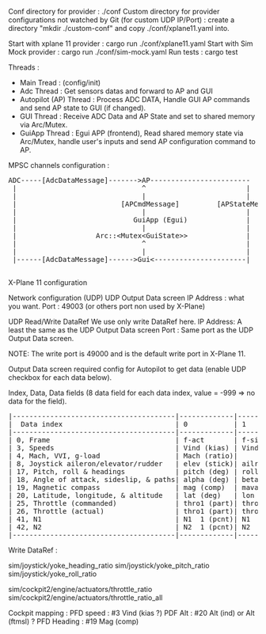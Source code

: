 
Conf directory for provider : ./conf
Custom directory for provider configurations not watched by Git (for custom UDP IP/Port) : create a directory "mkdir ./custom-conf" and copy ./conf/xplane11.yaml into.

Start with xplane 11 provider : cargo run ./conf/xplane11.yaml
Start with Sim Mock provider : cargo run ./conf/sim-mock.yaml
Run tests : cargo test

Threads : 
* Main Tread : (config/init)
* Adc Thread : Get sensors datas and forward to AP and GUI
* Autopilot (AP) Thread : Process ADC DATA, Handle GUI AP commands and send AP state to GUI (if changed).
* GUI Thread : Receive ADC Data and AP State and set to shared memory via Arc/Mutex.
* GuiApp Thread : Egui APP (frontend), Read shared memory state via Arc/Mutex, handle user's inputs and send AP configuration command to AP.


MPSC channels configuration : 

<pre>
ADC-----[AdcDataMessage]------->AP------------------------
 |                              ^                        |
 |                              |                        |
 |                         [APCmdMessage]         [APStateMessage]
 |                              |                        |
 |                            GuiApp (Egui)              |
 |                              |                        |
 |                   Arc::&lt;Mutex&lt;GuiState&gt;&gt;              |
 |                              ^                        |
 |                              |                        |
 |------[AdcDataMessage]------>Gui<----------------------|

</pre>

X-Plane 11 configuration

Network configuration (UDP)
UDP Output Data screen
IP Address : what you want.
Port : 49003 (or others port non used by X-Plane)

UDP Read/Write DataRef
We use only write DataRef here.
IP Address: A least the same as the UDP Output Data screen
Port : Same port as the UDP Output Data screen.

NOTE: The write port is 49000 and is the default write port in X-Plane 11.


Output Data screen required config for Autopilot to get data (enable UDP checkbox for each data below).

Index, Data, Data fields (8 data field for each data index, value = -999 => no data for the field).

<pre>
|---------------------------------------|-------------|--------------|--------------|-------------|--------------|--------------|--------------|-------------|
|  Data index                           | 0           | 1            | 2            | 3           | 4            | 5            | 6            | 7           |
|---------------------------------------|-------------|--------------|--------------|-------------|--------------|--------------|--------------|-------------|
| 0, Frame                              | f-act       | f-sim        |              | frame       | cpu (time)   | cpu (time)   | grnd (ratio) | flit (ratio)|
| 3, Speeds                             | Vind (kias) | Vind (keas)  | Vtrue (ktas) | Vtrue (ktgs)|              | Vind (mph)   | Vtrue (mphas)| Vtrue (mphg)|
| 4, Mach, VVI, g-load                  | Mach (ratio)|              | VVI (fpm)    |             | Gload (norml)| Gload (axial)| Gload (side) |             |
| 8, Joystick aileron/elevator/rudder   | elev (stick)| ailrn (stick)| ruddr (stick)|             |              |              |              |             |
| 17, Pitch, roll & headings            | pitch (deg) | roll (deg)   | hding (true) | hding (mag) |              |              |              |             | 
| 18, Angle of attack, sideslip, & paths| alpha (deg) | beta (deg)   | hpath (deg)  | vpath (deg) |              |              |              | slip (deg)  |
| 19, Magnetic compass                  | mag (comp)  | mavar (deg)  |              |             |              |              |              |             |
| 20, Latitude, longitude, & altitude   | lat (deg)   | lon (deg)    | alt (ftmsl)  | alt (ftagl) | on (runwy)   | alt (ind)    | lat (origin) | lon (origin)| 
| 25, Throttle (commanded)              | thro1 (part)| thro2 (part) |              |             |              |              |              |             |
| 26, Throttle (actual)                 | thro1 (part)| thro2 (part) |              |             |              |              |              |             |
| 41, N1                                | N1  1 (pcnt)| N1  2 (pcnt) |              |             |              |              |              |             |
| 42, N2                                | N2  1 (pcnt)| N2  2 (pcnt) |              |             |              |              |              |             |
|---------------------------------------|-------------|--------------|--------------|-------------|--------------|--------------|--------------|-------------|
</pre>
Write DataRef : 

sim/joystick/yoke_heading_ratio
sim/joystick/yoke_pitch_ratio
sim/joystick/yoke_roll_ratio

sim/cockpit2/engine/actuators/throttle_ratio
sim/cockpit2/engine/actuators/throttle_ratio_all


Cockpit mapping : 
PFD speed : #3 Vind (kias ?)
PDF Alt : #20  Alt (ind) or Alt (ftmsl) ?
PFD Heading : #19 Mag (comp)
